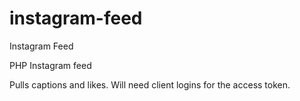 # instagram-feed
Instagram Feed

PHP Instagram feed

Pulls captions and likes.
Will need client logins for the access token.
